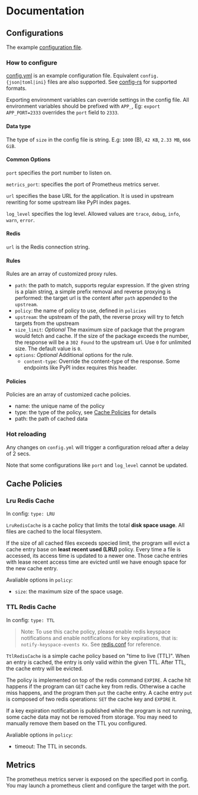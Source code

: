 # Documentation

## Configurations

The example [configuration file](../config.yml).

### How to configure

[config.yml](config.yml) is an example configuration file. Equivalent `config.{json|toml|ini}` files are also supported.
See [config-rs](https://github.com/mehcode/config-rs) for supported formats.

Exporting environment variables can override settings in the config file. All environment variables should be prefixed with `APP_`, Eg: `export APP_PORT=2333` overrides the `port` field to `2333`.

#### Data type

The type of `size` in the config file is string. E.g: `1000` (B), `42 KB`, `2.33 MB`, `666 GiB`.

#### Common Options

`port` specifies the port number to listen on.

`metrics_port`: specifies the port of Prometheus metrics server.

`url` specifies the base URL for the application. It is used in upstream rewriting for some upstream like PyPI index pages.

`log_level` specifies the log level. Allowed values are `trace`, `debug`, `info`, `warn`, `error`.

#### Redis

`url` is the Redis connection string.

#### Rules

Rules are an array of customized proxy rules.

- `path`: the path to match, supports regular expression. If the given string is a plain string, a simple prefix removal and reverse proxying is performed: the target url is the content after `path` appended to the `upstream`.
- `policy`: the name of policy to use, defined in `policies`
- `upstream`: the upstream of the path, the reverse proxy will try to fetch targets from the upstream
- `size_limit`: *Optional* The maximum size of package that the program would fetch and cache. If the size of the package exceeds the number, the response will be a `302 Found` to the upstream url. Use `0` for unlimited size. The default value is `0`.
- `options`: *Optional* Additional options for the rule.
  - `content-type`: Override the content-type of the response. Some endpoints like PyPI index requires this header.

#### Policies

Policies are an array of customized cache policies.

- name: the unique name of the policy
- type: the type of the policy, see [Cache Policies](#cache-policies) for details
- path: the path of cached data

### Hot reloading

Any changes on `config.yml` will trigger a configuration reload after a delay of 2 secs.

Note that some configurations like `port` and `log_level` cannot be updated.

## Cache Policies

### Lru Redis Cache

In config: `type: LRU`

`LruRedisCache` is a cache policy that limits the total **disk space usage**. All files are cached to the local filesystem.

If the size of all cached files exceeds specied limit, the program will evict a cache entry base on **least recent used (LRU)** policy.
Every time a file is accessed, its access time is updated to a newer one. Those cache entries with lease recent access time are evicted until we have enough space for the new cache entry.

Avaliable options in `policy`:
- `size`: the maximum size of the space usage.

### TTL Redis Cache

In config: `type: TTL`

> Note: To use this cache policy, please enable redis keyspace notifications and enable notifications for key expirations, that is: `notify-keyspace-events Kx`. See [redis.conf](../redis.conf) for reference.

`TtlRedisCache` is a simple cache policy based on "time to live (TTL)". When an entry is cached, the entry is only valid within the given TTL. After TTL, the cache entry will be evicted.

The policy is implemented on top of the redis command `EXPIRE`.
A cache hit happens if the program can `GET` cache key from redis. Otherwise a cache miss happens, and the program then `put` the cache entry.
A cache entry `put` is composed of two redis operations: `SET` the cache key and `EXPIRE` it.

If a key expiration notification is published while the program is not running, some cache data may not be removed from storage. You may need to manually remove them based on the TTL you configured.

Avaliable options in `policy`:
- timeout: The TTL in seconds.

## Metrics

The prometheus metrics server is exposed on the specified port in config. You may launch a prometheus client and configure the target with the port.
